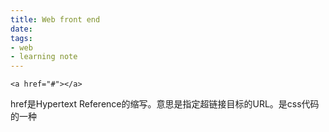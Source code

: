 ```yaml
---
title: Web front end
date:
tags:
- web
- learning note
---
```



```
<a href="#"></a>
```

href是Hypertext Reference的缩写。意思是指定超链接目标的URL。是css代码的一种